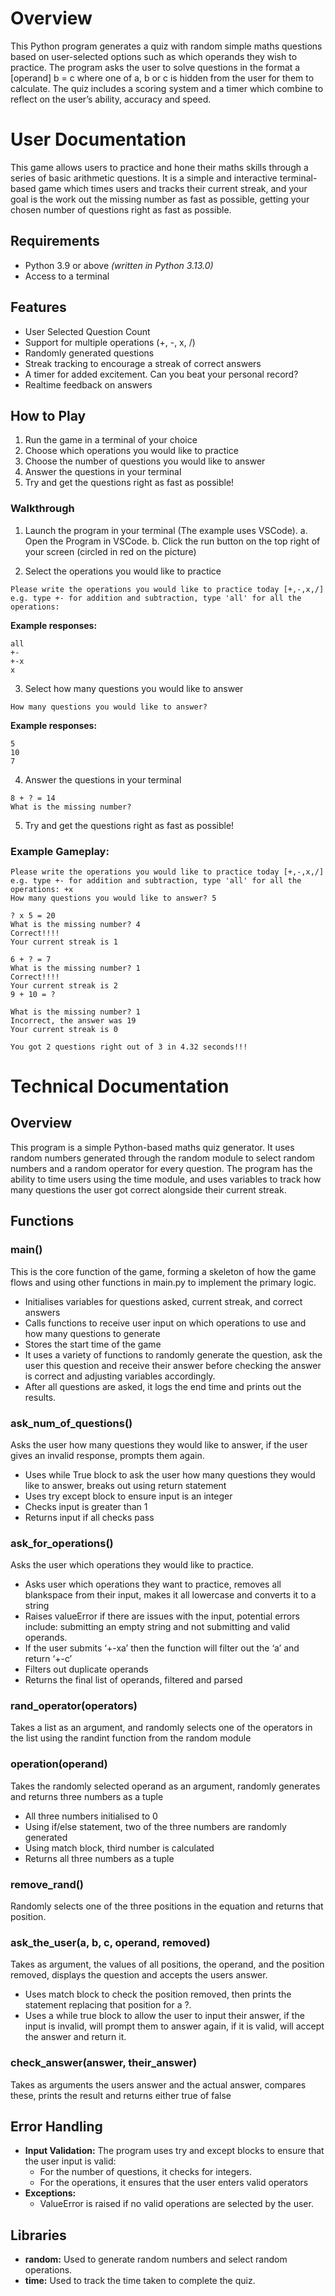 # Overview
This Python program generates a quiz with random simple maths questions based on user-selected options such as which operands they wish to practice. The program asks the user to solve questions in the format a [operand] b = c where one of a, b or c is hidden from the user for them to calculate. The quiz includes a scoring system and a timer which combine to reflect on the user’s ability, accuracy and speed.

# User Documentation
This game allows users to practice and hone their maths skills through a series of basic arithmetic questions. It is a simple and interactive terminal-based game which times users and tracks their current streak, and your goal is the work out the missing number as fast as possible, getting your chosen number of questions right as fast as possible.

## Requirements
-	Python 3.9 or above *(written in Python 3.13.0)*
-	Access to a terminal

## Features
-	User Selected Question Count
-	Support for multiple operations (+, -, x, /)
-	Randomly generated questions
-	Streak tracking to encourage a streak of correct answers
-	A timer for added excitement. Can you beat your personal record?
-	Realtime feedback on answers

## How to Play 
1.	Run the game in a terminal of your choice
2.	Choose which operations you would like to practice
3.	Choose the number of questions you would like to answer
4.	Answer the questions in your terminal
5.	Try and get the questions right as fast as possible!

### Walkthrough
1.	Launch the program in your terminal (The example uses VSCode).
a.	Open the Program in VSCode.
b.	Click the run button on the top right of your screen (circled in red on the picture) 
 
2.	Select the operations you would like to practice
```plaintext
Please write the operations you would like to practice today [+,-,x,/] e.g. type +- for addition and subtraction, type 'all' for all the operations: 
```

**Example responses:**
```plaintext
all
+-
+-x
x
```

3.	Select how many questions you would like to answer 
```plaintext
How many questions you would like to answer?
```

**Example responses:**
```plaintext
5
10
7
```

4.	Answer the questions in your terminal
```plaintext 
8 + ? = 14
What is the missing number?
```

5.	Try and get the questions right as fast as possible!

### Example Gameplay:
```plaintext
Please write the operations you would like to practice today [+,-,x,/] e.g. type +- for addition and subtraction, type 'all' for all the operations: +x
How many questions you would like to answer? 5

? x 5 = 20
What is the missing number? 4
Correct!!!!
Your current streak is 1    

6 + ? = 7
What is the missing number? 1
Correct!!!!
Your current streak is 2
9 + 10 = ?

What is the missing number? 1
Incorrect, the answer was 19
Your current streak is 0

You got 2 questions right out of 3 in 4.32 seconds!!!
```
# Technical Documentation
## Overview
This program is a simple Python-based maths quiz generator. It uses random numbers generated through the random module to select random numbers and a random operator for every question. The program has the ability to time users using the time module, and uses variables to track how many questions the user got correct alongside their current streak.

## Functions
### main()
This is the core function of the game, forming a skeleton of how the game flows and using other functions in main.py to implement the primary logic. 
-	Initialises variables for questions asked, current streak, and correct answers
-	Calls functions to receive user input on which operations to use and how many questions to generate
-	Stores the start time of the game
-	It uses a variety of functions to randomly generate the question, ask the user this question and receive their answer before checking the answer is correct and adjusting variables accordingly.
-	After all questions are asked, it logs the end time and prints out the results.

### ask_num_of_questions()
Asks the user how many questions they would like to answer, if the user gives an invalid response, prompts them again.
-	Uses while True block to ask the user how many questions they would like to answer, breaks out using return statement
-	Uses try except block to ensure input is an integer
-	Checks input is greater than 1
-	Returns input if all checks pass

### ask_for_operations()
Asks the user which operations they would like to practice.
-	Asks user which operations they want to practice, removes all blankspace from their input, makes it all lowercase and converts it to a string
-	Raises valueError if there are issues with the input, potential errors include: submitting an empty string and not submitting and valid operands.
-	If the user submits ‘+-xa’ then the function will filter out the ‘a’ and return ‘+-c’
-	Filters out duplicate operands
-	Returns the final list of operands, filtered and parsed

### rand_operator(operators)
Takes a list as an argument, and randomly selects one of the operators in the list using the randint function from the random module

### operation(operand)
Takes the randomly selected operand as an argument, randomly generates and returns three numbers as a tuple
-	All three numbers initialised to 0
-	Using if/else statement, two of the three numbers are randomly generated
-	Using match block, third number is calculated
-	Returns all three numbers as a tuple

### remove_rand()
Randomly selects one of the three positions in the equation and returns that position.

### ask_the_user(a, b, c, operand, removed)
Takes as argument, the values of all positions, the operand, and the position removed, displays the question and accepts the users answer.
-	Uses match block to check the position removed, then prints the statement replacing that position for a ?.
-	Uses a while true block to allow the user to input their answer, if the input is invalid, will prompt them to answer again, if it is valid, will accept the answer and return it.

### check_answer(answer, their_answer)
Takes as arguments the users answer and the actual answer, compares these, prints the result and returns either true of false

## Error Handling
- **Input Validation:** The program uses try and except blocks to ensure that the user input is valid:
  - For the number of questions, it checks for integers.
  - For the operations, it ensures that the user enters valid operators
- **Exceptions:**
  - ValueError is raised if no valid operations are selected by the user.
## Libraries
- **random:** Used to generate random numbers and select random operations.
- **time:** Used to track the time taken to complete the quiz.


